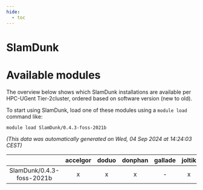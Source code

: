 ```yaml
---
hide:
  - toc
---
```


SlamDunk
========

# Available modules


The overview below shows which SlamDunk installations are available per HPC-UGent Tier-2cluster, ordered based on software version (new to old).

To start using SlamDunk, load one of these modules using a `module load` command like:

```shell
module load SlamDunk/0.4.3-foss-2021b
```

*(This data was automatically generated on Wed, 04 Sep 2024 at 14:24:03 CEST)*  

| |accelgor|doduo|donphan|gallade|joltik|shinx|skitty|
| :---: | :---: | :---: | :---: | :---: | :---: | :---: | :---: |
|SlamDunk/0.4.3-foss-2021b|x|x|x|-|x|-|x|
